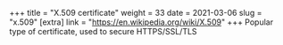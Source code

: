 +++
title = "X.509 certificate"
weight = 33
date = 2021-03-06
slug = "x.509"
[extra]
link = "https://en.wikipedia.org/wiki/X.509"
+++
Popular type of certificate, used to secure HTTPS/SSL/TLS

